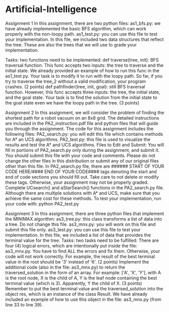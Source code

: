 # Artificial-Intelligence
Assignment 1
In this assignment, there are two python files: 
as1_bfs.py: we have already implemented the basic BFS algorithm, which can work properly with the non-loopy path.
as1_test.py: you can use this file to test your implementation. In this file, we included two data structures that reflect the tree. These are also the trees that we will use to grade your implementation.

Tasks: two functions need to be implemented:
def traverse(tree, init): BFS traversal function. This func accepts two inputs: the tree to traverse and the initial state. We already provided an example of how to run this func in the as1_test.py. Your task is to modify it to run with the loopy path. So far, if you try to traverse the tree_2 without a valid modification, your program crashes. (2 points)
def pathfinder(tree, init, goal): still BFS traversal function. However, this func accepts three inputs: the tree, the initial state, and the goal state. Your task is to find the solution from the initial state to the goal state even we have the loopy path in the tree. (3 points)

Assignment 2
In this assignment, we will consider the problem of finding the shortest path for a robot vacuum on an 8x8 grid. The detailed instructions are included in the PA2_instruction.pdf file and python files that will guide you through the assignment.
The code for this assignment includes the following files:
PA2_search.py: you will edit this file which contains methods for A* an UCS algorithms.
PA2_test.py: this file is used to visualize the results and test the A* and UCS algorithms.
Files to Edit and Submit: You will fill in portions of PA2_search.py only during the assignment, and submit it. You should submit this file with your code and comments. Please do not change the other files in this distribution or submit any of our original files other than this file.
In PA2_search.py file, there are ###### START OF YOUR CODE HERE/#### END OF YOUR CODE#### tags denoting the start and end of code sections you should fill out. Take care to not delete or modify these tags. Otherwise, your assignment may not be properly graded.
Complete UCsearch() and aStarSearch() functions in the PA2_search.py file.
Although there are multiple solutions with A* and UCS, make sure that you achieve the same cost for these methods.
To test your implementation, run your code with: python PA2_test.py

Assignment 3
In this assignment, there are three python files that implement the MINIMAX algorithm:
as3_tree.py: this class transforms a list of data into a tree. Do not change this file.
as3_mnx.py: you will work on this file and submit this file only.
as3_test.py: you can use this file to test your implementation. In this file, we included a list of data that provides the terminal value for the tree. 
Tasks: two tasks need to be fulfilled:
There are four (4) logical errors, which are intentionally put inside the file: as3_mnx.py. You have to find ALL the errors and fix them. Otherwise, your code will not work correctly. For example, the result of the best terminal value in the root should be '3' instead of '6'. (2 points)
Implement the additional code (also in the file: as3_mnx.py) to return the traversed_solution in the form of an array. For example: ['A', 'X', 'Y'], with A is the root node, X is the child of A, Y is the leaf node containing the best terminal value (which is 3). Apparently, Y the child of X. (3 points)
Remember to put the best terminal value and the traversed_solution into the object res, which is an instance of the class Result. We have already included an example of how to use this object in the file: as3_mnx.py (from line 33 to line 39). 
